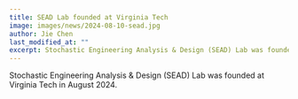 ```yaml
---
title: SEAD Lab founded at Virginia Tech
image: images/news/2024-08-10-sead.jpg
author: Jie Chen
last_modified_at: ""
excerpt: Stochastic Engineering Analysis & Design (SEAD) Lab was founded at  Virginia Tech in August 2024.
---
```



Stochastic Engineering Analysis & Design (SEAD) Lab was founded at  Virginia Tech in August 2024.

